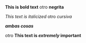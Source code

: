 **This is bold text**
otro
__negrita__

*This text is italicized*
otro
_cursiva_

***ambas cosas***

otro
**This text is _extremely_ important**